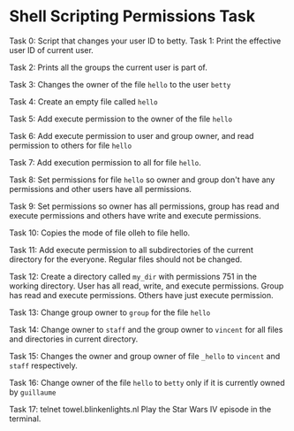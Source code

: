 # Shell Scripting Permissions Task

Task 0:
	 Script that changes your user ID to betty. 
Task 1:
	 Print the effective user ID of current user.

Task 2:
	 Prints all the groups the current user is part of.

Task 3:
	 Changes the owner of the file `hello` to the user `betty`

Task 4:
	 Create an empty file called `hello`

Task 5:
	 Add execute permission to the owner of the file `hello`

Task 6:
	 Add execute permission to user and group owner, and read permission to others for file `hello`

Task 7:
	 Add execution permission to all for file `hello`.

Task 8:
	 Set permissions for file `hello` so owner and group don't have any permissions and other users have all permissions.

Task 9:
	 Set permissions so owner has all permissions, group has read and execute permissions and others have write and execute permissions.

Task 10:
	 Copies the mode of file olleh to file hello.

Task 11:
	 Add execute permission to all subdirectories of the current directory for the everyone. Regular files should not be changed.

Task 12:
	 Create a directory called `my_dir` with permissions 751 in the working directory. User has all read, write, and execute permissions. Group has read and execute permissions. Others have just execute permission.

Task 13:
	 Change group owner to `group` for the file `hello`

Task 14:
	 Change owner to `staff` and the group owner to `vincent` for all files and directories in current directory.

Task 15:
	 Changes the owner and group owner of file `_hello` to `vincent` and `staff` respectively.

Task 16:
	 Change owner of the file `hello` to `betty` only if it is currently owned by `guillaume`

Task 17:
	 telnet towel.blinkenlights.nl
	 Play the Star Wars IV episode in the terminal.
